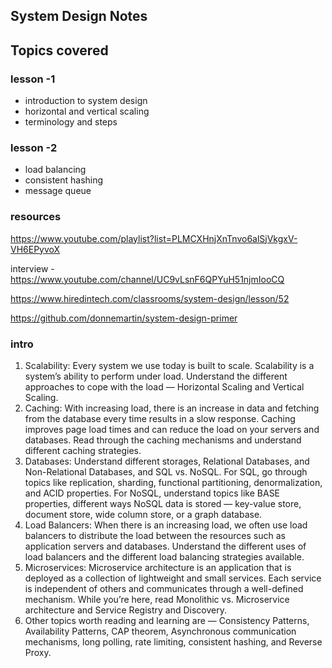 ## System Design Notes

## Topics covered

### lesson -1

- introduction to system design
- horizontal and vertical scaling
- terminology and steps

### lesson -2

- load balancing
- consistent hashing
- message queue

### resources

https://www.youtube.com/playlist?list=PLMCXHnjXnTnvo6alSjVkgxV-VH6EPyvoX

interview - https://www.youtube.com/channel/UC9vLsnF6QPYuH51njmIooCQ

https://www.hiredintech.com/classrooms/system-design/lesson/52

https://github.com/donnemartin/system-design-primer

### intro

1. Scalability: Every system we use today is built to scale. Scalability is a system’s ability to perform under load. Understand the different approaches to cope with the load — Horizontal Scaling and Vertical Scaling.
2. Caching: With increasing load, there is an increase in data and fetching from the database every time results in a slow response. Caching improves page load times and can reduce the load on your servers and databases. Read through the caching mechanisms and understand different caching strategies.
3. Databases: Understand different storages, Relational Databases, and Non-Relational Databases, and SQL vs. NoSQL. For SQL, go through topics like replication, sharding, functional partitioning, denormalization, and ACID properties. For NoSQL, understand topics like BASE properties, different ways NoSQL data is stored — key-value store, document store, wide column store, or a graph database.
4. Load Balancers: When there is an increasing load, we often use load balancers to distribute the load between the resources such as application servers and databases. Understand the different uses of load balancers and the different load balancing strategies available.
5. Microservices: Microservice architecture is an application that is deployed as a collection of lightweight and small services. Each service is independent of others and communicates through a well-defined mechanism. While you’re here, read Monolithic vs. Microservice architecture and Service Registry and Discovery.
6. Other topics worth reading and learning are — Consistency Patterns, Availability Patterns, CAP theorem, Asynchronous communication mechanisms, long polling, rate limiting, consistent hashing, and Reverse Proxy.
